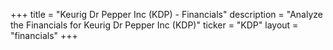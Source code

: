 +++
title = "Keurig Dr Pepper Inc (KDP) - Financials"
description = "Analyze the Financials for Keurig Dr Pepper Inc (KDP)"
ticker = "KDP"
layout = "financials"
+++


